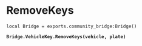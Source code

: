 # RemoveKeys



<pre class="language-lua"><code class="lang-lua">local Bridge = exports.community_bridge:Bridge()

<strong>Bridge.VehicleKey.RemoveKeys(vehicle, plate)
</strong>
</code></pre>
